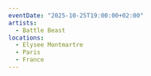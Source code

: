 ```yaml
---
eventDate: "2025-10-25T19:00:00+02:00"
artists:
  - Battle Beast
locations:
  - Elysee Montmartre
  - Paris
  - France
---
```

